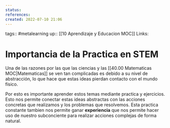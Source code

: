 ```yaml
---
status:
references:
created: 2022-07-10 21:06
---
```

tags:: #metalearning 
up:: [[10 Aprendizaje y Educacion MOC]]
Links: 
# Importancia de la Practica en STEM
Una de las razones por las que las ciencias y las [[40.00 Matematicas MOC|Matematicas]] se ven tan complicadas es debido a su nivel de abstracción, lo que hace que estas ideas pierdan contacto con el mundo físico.

Por esto es importante aprender estos temas mediante practica y ejercicios. Esto nos permite conectar estas ideas abstractas con las acciones concretas que realizamos y los problemas que resolvemos. Esta practica constante tambien nos permite ganar **experiencia** que nos permite hacer uso de nuestro subconciente para realizar acciones complejas de forma natural.